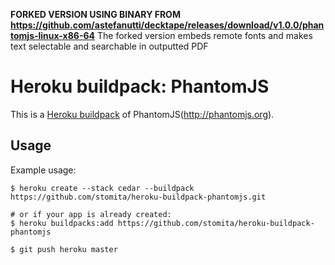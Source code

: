 **FORKED VERSION USING BINARY FROM https://github.com/astefanutti/decktape/releases/download/v1.0.0/phantomjs-linux-x86-64**
The forked version embeds remote fonts and makes text selectable and searchable in outputted PDF

Heroku buildpack: PhantomJS
=======================

This is a [Heroku buildpack](http://devcenter.heroku.com/articles/buildpacks) of PhantomJS(http://phantomjs.org).

Usage
-----

Example usage:

```shell
$ heroku create --stack cedar --buildpack https://github.com/stomita/heroku-buildpack-phantomjs.git

# or if your app is already created:
$ heroku buildpacks:add https://github.com/stomita/heroku-buildpack-phantomjs

$ git push heroku master
```
